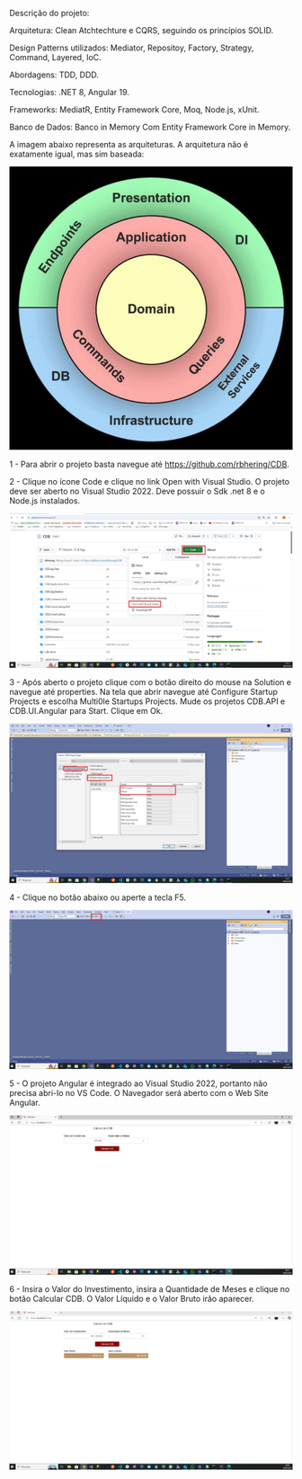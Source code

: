 Descrição do projeto:

Arquitetura:
Clean Atchtechture e CQRS, seguindo os princípios SOLID.

Design Patterns utilizados:
Mediator, Repositoy, Factory, Strategy, Command, Layered, IoC.

Abordagens: 
TDD, DDD.

Tecnologias: 
.NET 8, Angular 19.

Frameworks: 
MediatR, Entity Framework Core, Moq, Node.js, xUnit.

Banco de Dados:
Banco in Memory Com Entity Framework Core in Memory.

A imagem abaixo representa as arquiteturas. A arquitetura não é exatamente igual, mas sim baseada:

<img src="https://github.com/rbhering/CDB/blob/main/Common/imagem06.jpg" alt="Texto Alternativo">


1 - Para abrir o projeto basta navegue até https://github.com/rbhering/CDB.

2 - Clique no ícone Code e clique no link Open with Visual Studio. O projeto deve ser aberto no Visual Studio 2022. Deve possuir o Sdk .net 8 e o Node.js instalados.

<img src="https://github.com/rbhering/CDB/blob/main/Common/imagem01.jpg" alt="Texto Alternativo">


3 - Após aberto o projeto clique com o botão direito do mouse na Solution e navegue até properties. Na tela que abrir navegue até Configure Startup Projects e escolha Multi0le Startups Projects. Mude os projetos CDB.API e CDB.UI.Angular para Start. Clique em Ok.

<img src="https://github.com/rbhering/CDB/blob/main/Common/imagem02.jpg" alt="Texto Alternativo">


4 - Clique no botão abaixo ou aperte a tecla F5.

<img src="https://github.com/rbhering/CDB/blob/main/Common/imagem03.jpg" alt="Texto Alternativo">


5 - O projeto Angular é integrado ao Visual Studio 2022, portanto não precisa abri-lo no VS Code. O Navegador será aberto com o Web Site Angular.

<img src="https://github.com/rbhering/CDB/blob/main/Common/imagem04.jpg" alt="Texto Alternativo">


6 - Insira o Valor do Investimento, insira a Quantidade de Meses e clique no botão Calcular CDB. O Valor Líquido e o Valor Bruto irão aparecer.

<img src="https://github.com/rbhering/CDB/blob/main/Common/imagem05.jpg" alt="Texto Alternativo">

